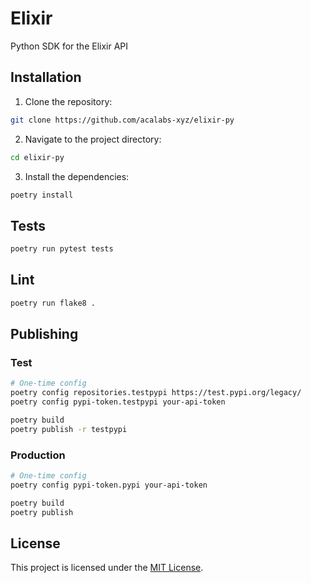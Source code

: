 # Elixir

Python SDK for the Elixir API

## Installation

1. Clone the repository:

```bash
git clone https://github.com/acalabs-xyz/elixir-py
```

2. Navigate to the project directory:

```bash
cd elixir-py
```

3. Install the dependencies:

```bash
poetry install
```

## Tests

```bash
poetry run pytest tests
```

## Lint

```bash
poetry run flake8 .
```

## Publishing

### Test

```bash
# One-time config
poetry config repositories.testpypi https://test.pypi.org/legacy/
poetry config pypi-token.testpypi your-api-token

poetry build
poetry publish -r testpypi
```

### Production

```bash
# One-time config
poetry config pypi-token.pypi your-api-token

poetry build
poetry publish
```

## License

This project is licensed under the [MIT License](https://opensource.org/licenses/MIT).
